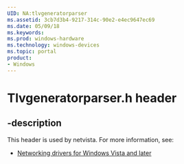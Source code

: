 ```yaml
---
UID: NA:tlvgeneratorparser
ms.assetid: 3cb7d3b4-9217-314c-90e2-e4ec9647ec69
ms.date: 05/09/18
ms.keywords: 
ms.prod: windows-hardware
ms.technology: windows-devices
ms.topic: portal
product:
- Windows
---
```


# Tlvgeneratorparser.h header


## -description


This header is used by netvista. For more information, see:

- [Networking drivers for Windows Vista and later](../_netvista/index.md)
